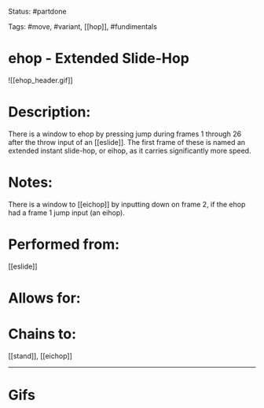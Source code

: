 Status: #partdone 

Tags: #move, #variant, [[hop]], #fundimentals

# ehop - Extended Slide-Hop
![[ehop_header.gif]]
# Description:
There is a window to ehop by pressing jump during frames 1 through 26 after the throw input of an [[eslide]]. The first frame of these is named an extended instant slide-hop, or eihop, as it carries significantly more speed.

# Notes:
There is a window to [[eichop]] by inputting down on frame 2, if the ehop had a frame 1 jump input (an eihop).

# Performed from:
[[eslide]]

# Allows for:


# Chains to:
[[stand]], [[eichop]]

___
# Gifs
